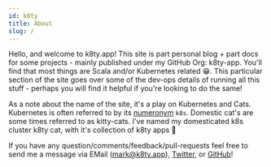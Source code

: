 ```yaml
---
id: k8ty
title: About
slug: /
---
```


Hello, and welcome to k8ty.app! This site is part personal blog + part docs for some projects - mainly published under
my GitHub Org: k8ty-app. You'll find that most things are Scala and/or Kubernetes related 😁. This particular section of the site goes over some of the dev-ops details of running all this stuff - perhaps you will find it helpful if you're looking to do the same!

As a note about the name of the site, it's a play on Kubernetes and Cats. Kubernetes is often referred to by its [numeronym](https://en.wikipedia.org/wiki/Numeronym) `k8s`. Domestic cat's are some times referred to as kitty-cats. I've named my domesticated k8s cluster k8ty cat, with it's collection of k8ty apps 🤪

If you have any question/comments/feedback/pull-requests feel free to send me a message via EMail (mark@k8ty.app), [Twitter](https://twitter.com/alterationx10), or [GitHub](https://github.com/k8ty-app)!
